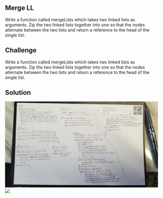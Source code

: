 ## Merge LL

Write a function called mergeLists which takes two linked lists as arguments. Zip the two linked lists together into one so that the nodes alternate between the two lists and return a reference to the head of the single list.

## Challenge

Write a function called mergeLists which takes two linked lists as arguments. Zip the two linked lists together into one so that the nodes alternate between the two lists and return a reference to the head of the single list.

## Solution

![](assets/merge.jpg)
![](assets/mergetest.jpg)
